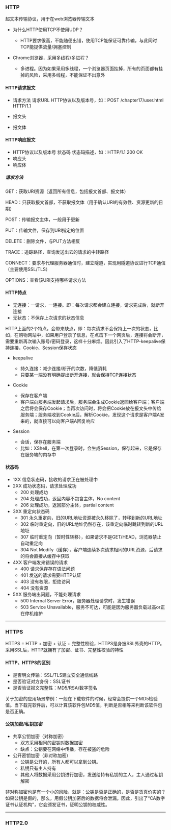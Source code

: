 ### HTTP

超文本传输协议，用于在web浏览器传输文本

- 为什么HTTP使用TCP不使用UDP？
  - HTTP要求很高，不能随便出错，使用TCP能保证可靠传输，与此同时TCP能提供流量/拥塞控制

- Chrome浏览器，采用多线程/多进程？
  - 多进程。因为如果采用多线程，一个浏览器页面挂掉，所有的页面都有挂掉的风险，采用多线程，不能保证不出意外

#### HTTP请求报文

- 请求方法 请求URL HTTP协议以及版本号，如：POST /chapter17/user.html HTTP/1.1

- 报文头

- 报文体

#### HTTP响应报文

- HTTP协议以及版本号 状态码 状态码描述，如：HTTP/1.1 200 OK
- 响应头
- 响应体

##### 请求方法

GET：获取URI资源（返回所有信息，包括报文首部、报文体）

HEAD：只获取报文首部，不获取报文体（用于确认URI的有效性、资源更新的日期）

POST：传输报文主体，一般用于更新

PUT：传输文件，保存到URI指定的位置

DELETE：删除文件，与PUT方法相反

TRACE：追踪路径，查询发送出去的请求的中转路径

CONNECT：要求与代理服务器通信时，建立隧道，实现用隧道协议进行TCP通信（主要使用SSL/TLS）

OPTIONS：查看该URI支持哪些请求方法



#### HTTP特点

- 无连接：一请求，一连接。即：每次请求都会建立连接，请求完成后，就断开连接
- 无状态：不保存上次请求的状态信息

HTTP上面的2个特点，会带来缺点，即：每次请求不会保持上一次的状态，比如，在购物网站中，如果用户登录了信息，在点击下一个网页后，连接将会断开，需要重新再次输入账号/密码登录，这样十分麻烦。因此引入了HTTP-keepalive保持连接，Cookie、Session保存状态

- keepalive
  - 持久连接：减少连接/断开的次数，降低消耗
  - 只要某一端没有明确提出断开连接，就会保持TCP连接状态

- Cookie
  - 保存在客户端
  - 客户端向服务端发起请求后，服务端会生成Cookie返回给客户端；客户端之后将会保存Cookie；当再次访问时，将会把Cookie放在报文头中传给服务端；服务端收到Cookie后，解析Cookie，发现这个请求是客户端A发来的，就直接可以向客户端A回复响应
- Session
  - 会话，保存在服务端
  - 比如：XShell，在第一次登录时，会生成Session，保存起来，它是保存在服务端的内存中

#### 状态码

- 1XX 信息状态码，接收的请求正在被处理中
- 2XX 成功状态码，请求处理成功
  - 200 处理成功
  - 204 处理成功，返回内容不包含主体，No content
  - 206 处理成功，返回部分主体，partial content
- 3XX 重定向状态码
  - 301 永久重定向，旧的URL地址资源被永久移除了，转移到新的URL地址
  - 302 临时重定向，旧的URL地址仍然存在，该重定向临时跳转到新的URL地址
  - 307 临时重定向（暂时性转移），如果请求不是GET/HEAD，浏览器禁止自动重定向
  - 304 Not Modify（缓存），客户端连续多次请求相同的URL资源，后请求的将会直接从缓存中获取
- 4XX 客户端发来错误的请求
  - 400 请求保存存在语法问题
  - 401 发送的请求需要HTTP认证
  - 403 没有权限，拒绝访问
  - 404 没有资源
- 5XX 服务端出问题，不能处理请求
  - 500 Internal Server Error，服务器处理请求时，发生错误
  - 503 Service Unavailable，服务不可达，可能是因为服务器负载过高or正在停机维护



---

### HTTPS

HTTPS = HTTP + 加密 + 认证 + 完整性校验，HTTPS是身披SSL外壳的HTTP。采用SSL后，HTTP就拥有了加密、证书、完整性校验的特性

#### HTTP、HTTPS的区别

- 是否明文传输：SSL/TLS建立安全通信线路
- 是否验证对方身份：SSL证书
- 是否验证报文完整性：MD5/RSA/数字签名

关于加密的应用场景举例：一般在下载软件的时候，经常会提供一个MD5检验值。当下载完软件后，可以计算该软件包MD5值，判断是否相等来判断该软件包是否正确。

#### 公钥加密/私钥加密

- 共享公钥加密（对称加密）
  - 双方采用相同的密钥对数据加密
  - 缺点：公钥要在网络中传播，存在被盗的危险
- 公开密钥加密（非对称加密）
  - 公钥是公开的，所有人都可以拿到公钥。
  - 私钥只有主人持有
  - 其他人将数据采用公钥进行加密，发送给持有私钥的主人，主人通过私钥解密

非对称加密也是有一个小的风险，就是：公钥是否是正确的，是否是货真价实的？如果公钥是假的，那么，用假公钥加密后的数据将会泄漏。因此，引出了“CA数字证书认证机构”，它会颁发证书，证明公钥的权威性。



---

### HTTP2.0


